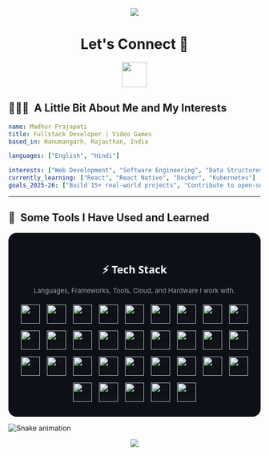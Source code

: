 <p align="center">
  <img src="https://capsule-render.vercel.app/api?type=waving&color=gradient&text=Hello,+I'm+Madhur!&height=100&section=header"/>
</p>

<h1 align="center">
  Let's Connect 💬
</h1>

<p align="center">
<a href="instagram.com/_m4dhur">
  <img height="50" src="https://user-images.githubusercontent.com/46517096/166974368-9798f39f-1f46-499c-b14e-81f0a3f83a06.png"/>
</a>
</p>



<h2> 👨🏻‍💻 &nbsp;A Little Bit About Me and My Interests</h2>

```yaml
name: Madhur Prajapati
title: Fullstack Developer | Video Games
based_in: Hanumangarh, Rajasthan, India

languages: ["English", "Hindi"]

interests: ["Web Development", "Software Engineering", "Data Structures", "Game Development", "UI/UX Design"]
currently_learning: ["React", "React Native", "Docker", "Kubernetes"]
goals_2025-26: ["Build 15+ real-world projects", "Contribute to open-source", "Master full-stack and DevOps integration"]
```
  
---  
  
<h2> 🚀 &nbsp;Some Tools I Have Used and Learned</h2>
<p align="left">
<div align="center" style="background:#0d1117; padding:30px 20px; border-radius:16px;">
  <h2 style="color:#fff; font-family:system-ui; margin-bottom:12px;">⚡ Tech Stack</h2>
  <p style="color:#9ca3af; font-size:13px; margin-bottom:20px;">Languages, Frameworks, Tools, Cloud, and Hardware I work with.</p>

  <div style="display:flex; flex-wrap:wrap; justify-content:center; gap:14px;">
    <img src="https://cdn.jsdelivr.net/gh/devicons/devicon/icons/c/c-original.svg" width="38" height="38" alt="C"/>
    <img src="https://cdn.jsdelivr.net/gh/devicons/devicon/icons/cplusplus/cplusplus-original.svg" width="38" height="38" alt="C++"/>
    <img src="https://cdn.jsdelivr.net/gh/devicons/devicon/icons/python/python-original.svg" width="38" height="38" alt="Python"/>
    <img src="https://cdn.jsdelivr.net/gh/devicons/devicon/icons/java/java-original.svg" width="38" height="38" alt="Java"/>
    <img src="https://cdn.jsdelivr.net/gh/devicons/devicon/icons/javascript/javascript-original.svg" width="38" height="38" alt="JavaScript"/>
    <img src="https://cdn.jsdelivr.net/gh/devicons/devicon/icons/typescript/typescript-original.svg" width="38" height="38" alt="TypeScript"/>
    <img src="https://cdn.jsdelivr.net/gh/devicons/devicon/icons/html5/html5-original.svg" width="38" height="38" alt="HTML5"/>
    <img src="https://cdn.jsdelivr.net/gh/devicons/devicon/icons/css3/css3-original.svg" width="38" height="38" alt="CSS3"/>
    <img src="https://cdn.jsdelivr.net/gh/devicons/devicon/icons/react/react-original.svg" width="38" height="38" alt="React"/>
    <img src="https://cdn.jsdelivr.net/gh/devicons/devicon/icons/nodejs/nodejs-original.svg" width="38" height="38" alt="Node.js"/>
    <img src="https://cdn.jsdelivr.net/gh/devicons/devicon/icons/express/express-original.svg" width="38" height="38" alt="Express"/>
    <img src="https://cdn.jsdelivr.net/gh/devicons/devicon/icons/bootstrap/bootstrap-original.svg" width="38" height="38" alt="Bootstrap"/>
    <img src="https://cdn.jsdelivr.net/gh/devicons/devicon/icons/tailwindcss/tailwindcss-original.svg" width="38" height="38" alt="TailwindCSS"/>
    <img src="https://cdn.jsdelivr.net/gh/devicons/devicon/icons/mysql/mysql-original.svg" width="38" height="38" alt="MySQL"/>
    <img src="https://cdn.jsdelivr.net/gh/devicons/devicon/icons/mongodb/mongodb-original.svg" width="38" height="38" alt="MongoDB"/>
    <img src="https://cdn.jsdelivr.net/gh/devicons/devicon/icons/oracle/oracle-original.svg" width="38" height="38" alt="Oracle"/>
    <img src="https://cdn.jsdelivr.net/gh/devicons/devicon/icons/amazonwebservices/amazonwebservices-original-wordmark.svg" width="38" height="38" alt="AWS"/>
    <img src="https://cdn.jsdelivr.net/gh/devicons/devicon/icons/docker/docker-original.svg" width="38" height="38" alt="Docker"/>
    <img src="https://cdn.jsdelivr.net/gh/devicons/devicon/icons/kubernetes/kubernetes-plain.svg" width="38" height="38" alt="Kubernetes"/>
    <img src="https://cdn.jsdelivr.net/gh/devicons/devicon/icons/nginx/nginx-original.svg" width="38" height="38" alt="NGINX"/>
    <img src="https://cdn.jsdelivr.net/gh/devicons/devicon/icons/git/git-original.svg" width="38" height="38" alt="Git"/>
    <img src="https://cdn.jsdelivr.net/gh/devicons/devicon/icons/github/github-original.svg" width="38" height="38" alt="GitHub"/>
    <img src="https://resources.jetbrains.com/storage/products/company/brand/logos/CLion_icon.svg" width="38" height="38" alt="CLion"/>
    <img src="https://resources.jetbrains.com/storage/products/company/brand/logos/PyCharm_icon.svg" width="38" height="38" alt="PyCharm"/>
    <img src="https://resources.jetbrains.com/storage/products/company/brand/logos/IntelliJ_IDEA_icon.svg" width="38" height="38" alt="IntelliJ"/>
    <img src="https://cdn.jsdelivr.net/gh/devicons/devicon/icons/vscode/vscode-original.svg" width="38" height="38" alt="VSCode"/>
    <img src="https://cdn.jsdelivr.net/gh/devicons/devicon/icons/postman/postman-original.svg" width="38" height="38" alt="Postman"/>
    <img src="https://cdn.jsdelivr.net/gh/devicons/devicon/icons/figma/figma-original.svg" width="38" height="38" alt="Figma"/>
    <img src="https://cdn.jsdelivr.net/gh/devicons/devicon/icons/canva/canva-original.svg" width="38" height="38" alt="Canva"/>
    <img src="https://cdn.jsdelivr.net/gh/devicons/devicon/icons/arduino/arduino-original.svg" width="38" height="38" alt="Arduino"/>
    <img src="https://upload.wikimedia.org/wikipedia/en/c/cb/Raspberry_Pi_Logo.svg" width="38" height="38" alt="Raspberry Pi"/>
    <img src="https://cdn.jsdelivr.net/gh/devicons/devicon/icons/fastapi/fastapi-original.svg" width="38" height="38" alt="FastAPI"/>
  </div>
</div>





</p>

![Snake animation](https://github.com/thepiyushmalhotra/thepiyushmalhotra/blob/output/github-contribution-grid-snake.svg)

<p align="center">
  <img src="https://capsule-render.vercel.app/api?type=waving&color=gradient&height=100&section=footer"/>
</p>
